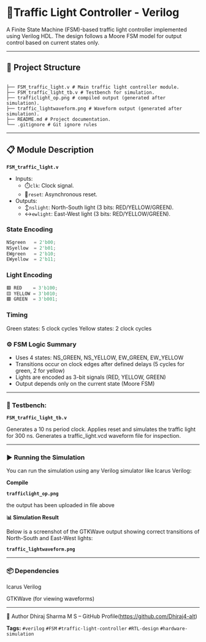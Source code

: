 # 🚦Traffic Light Controller - Verilog

A Finite State Machine (FSM)-based traffic light controller implemented using Verilog HDL. The design follows a Moore FSM model for output control based on current states only.

---

## 📁 Project Structure
```

├── FSM_traffic_light.v # Main traffic light controller module.
├── FSM_traffic_light_tb.v # Testbench for simulation.
├── trafficlight_op.png # compiled output (generated after simulation).
├── traffic_lightwaveform.png # Waveform output (generated after simulation).
├── README.md # Project documentation.
└── .gitignore # Git ignore rules

```

---

## 📋 Module Description

**`FSM_traffic_light.v`**

- Inputs:
  - ⏱️`clk`: Clock signal.
  - 🔁`reset`: Asynchronous reset.
- Outputs:
  - ↕️`nslight`: North-South light (3 bits: RED/YELLOW/GREEN).
  - ↔️`ewlight`: East-West light (3 bits: RED/YELLOW/GREEN).

### State Encoding

```verilog
NSgreen   = 2'b00;
NSyellow  = 2'b01;
EWgreen   = 2'b10;
EWyellow  = 2'b11;
```
### Light Encoding

```verilog
🟥 RED    = 3'b100;
🟨 YELLOW = 3'b010;
🟩 GREEN  = 3'b001;
```
### Timing

Green states: 5 clock cycles
Yellow states: 2 clock cycles

### ⚙️ FSM Logic Summary

- Uses 4 states: NS_GREEN, NS_YELLOW, EW_GREEN, EW_YELLOW
- Transitions occur on clock edges after defined delays (5 cycles for green, 2 for yellow)
- Lights are encoded as 3-bit signals (RED, YELLOW, GREEN)
- Output depends only on the current state (Moore FSM)

-----

### 🧪 Testbench:

**`FSM_traffic_light_tb.v`**

Generates a 10 ns period clock.
Applies reset and simulates the traffic light for 300 ns.
Generates a traffic_light.vcd waveform file for inspection.

----

### ▶️ Running the Simulation

You can run the simulation using any Verilog simulator like Icarus Verilog:

**Compile**

**`trafficlight_op.png`**

the output has been uploaded in file above

**📊 Simulation Result**

Below is a screenshot of the GTKWave output showing correct transitions of North-South and East-West lights:

**`traffic_lightwaveform.png`**

---

### 📦 Dependencies

Icarus Verilog

GTKWave (for viewing waveforms)


-------------------

👤 Author
Dhiraj Sharma M S – GitHub Profile(https://github.com/Dhiraj4-alt)


**Tags:** `#verilog` `#FSM` `#traffic-light-controller` `#RTL-design` `#hardware-simulation`